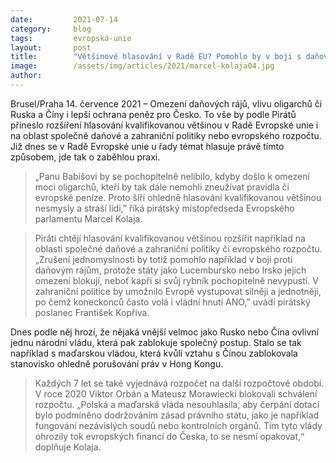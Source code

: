 ```yaml
---
date:         2021-07-14
category:     blog
tags:         evropská-unie
layout:       post
title:        "Většinové hlasování v Radě EU? Pomohlo by v boji s daňovými ráji, oligarchy i lépe ochránilo peníze pro české občany, říkají Piráti"
image:        /assets/img/articles/2021/marcel-kolaja04.jpg
author:       
---
```


 

Brusel/Praha 14. července 2021 – Omezení daňových rájů, vlivu oligarchů či Ruska a Číny i lepší ochrana peněz pro Česko. To vše by podle Pirátů přineslo rozšíření hlasování kvalifikovanou většinou v Radě Evropské unie i na oblast společné daňové a zahraniční politiky nebo evropského rozpočtu. Již dnes se v Radě Evropské unie u řady témat hlasuje právě tímto způsobem, jde tak o zaběhlou praxi.

> „Panu Babišovi by se pochopitelně nelíbilo, kdyby došlo k omezení moci oligarchů, kteří by tak dále nemohli zneužívat pravidla či evropské peníze. Proto šíří ohledně hlasování kvalifikovanou většinou nesmysly a straší lidi,” říká pirátský místopředseda Evropského parlamentu Marcel Kolaja.

> Piráti chtějí hlasování kvalifikovanou většinou rozšířit například na oblasti společné daňové a zahraniční politiky či evropského rozpočtu. „Zrušení jednomyslnosti by totiž pomohlo například v boji proti daňovým rájům, protože státy jako Lucembursko nebo Irsko jejich omezení blokují, neboť kapři si svůj rybník pochopitelně nevypustí. V zahraniční politice by umožnilo Evropě vystupovat silněji a jednotněji, po čemž koneckonců často volá i vládní hnutí ANO,” uvádí pirátský poslanec František Kopřiva.

Dnes podle něj hrozí, že nějaká vnější velmoc jako Rusko nebo Čína ovlivní jednu národní vládu, která pak zablokuje společný postup. Stalo se tak například s maďarskou vládou, která kvůli vztahu s Čínou zablokovala stanovisko ohledně porušování práv v Hong Kongu.

> Každých 7 let se také vyjednává rozpočet na další rozpočtové období. V roce 2020 Viktor Orbán a Mateusz Morawiecki blokovali schválení rozpočtu. „Polská a maďarská vláda nesouhlasila, aby čerpání dotací bylo podmíněno dodržováním zásad právního státu, jako je například fungování nezávislých soudů nebo kontrolních orgánů. Tím tyto vlády ohrozily tok evropských financí  do Česka, to se nesmí opakovat,“ doplňuje Kolaja.
